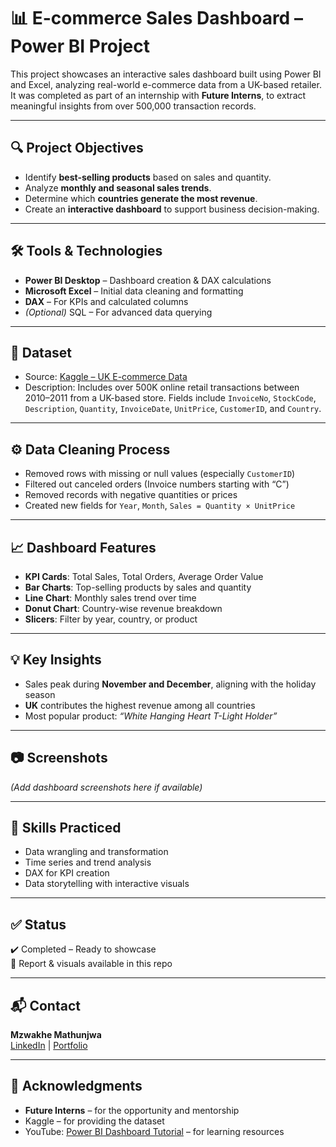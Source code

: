 # 📊 E-commerce Sales Dashboard – Power BI Project

This project showcases an interactive sales dashboard built using Power BI and Excel, analyzing real-world e-commerce data from a UK-based retailer. It was completed as part of an internship with **Future Interns**, to extract meaningful insights from over 500,000 transaction records.

---

## 🔍 Project Objectives

- Identify **best-selling products** based on sales and quantity.
- Analyze **monthly and seasonal sales trends**.
- Determine which **countries generate the most revenue**.
- Create an **interactive dashboard** to support business decision-making.

---

## 🛠 Tools & Technologies

- **Power BI Desktop** – Dashboard creation & DAX calculations  
- **Microsoft Excel** – Initial data cleaning and formatting  
- **DAX** – For KPIs and calculated columns  
- *(Optional)* SQL – For advanced data querying  

---

## 📁 Dataset

- Source: [Kaggle – UK E-commerce Data](https://www.kaggle.com/datasets/carrie1/ecommerce-data)
- Description: Includes over 500K online retail transactions between 2010–2011 from a UK-based store. Fields include `InvoiceNo`, `StockCode`, `Description`, `Quantity`, `InvoiceDate`, `UnitPrice`, `CustomerID`, and `Country`.

---

## ⚙️ Data Cleaning Process

- Removed rows with missing or null values (especially `CustomerID`)
- Filtered out canceled orders (Invoice numbers starting with “C”)
- Removed records with negative quantities or prices
- Created new fields for `Year`, `Month`, `Sales = Quantity × UnitPrice`

---

## 📈 Dashboard Features

- **KPI Cards**: Total Sales, Total Orders, Average Order Value  
- **Bar Charts**: Top-selling products by sales and quantity  
- **Line Chart**: Monthly sales trend over time  
- **Donut Chart**: Country-wise revenue breakdown  
- **Slicers**: Filter by year, country, or product  

---

## 💡 Key Insights

- Sales peak during **November and December**, aligning with the holiday season  
- **UK** contributes the highest revenue among all countries  
- Most popular product: *“White Hanging Heart T-Light Holder”*

---

## 📷 Screenshots

*(Add dashboard screenshots here if available)*

---

## 🧠 Skills Practiced

- Data wrangling and transformation  
- Time series and trend analysis  
- DAX for KPI creation  
- Data storytelling with interactive visuals  

---

## ✅ Status

✔️ Completed – Ready to showcase  
📄 Report & visuals available in this repo

---

## 📬 Contact

**Mzwakhe Mathunjwa**  
[LinkedIn](https://www.linkedin.com/in/your-profile) | [Portfolio](https://sites.google.com/view/datascienceentrylevel/home)

---

## 📌 Acknowledgments

- **Future Interns** – for the opportunity and mentorship  
- Kaggle – for providing the dataset  
- YouTube: [Power BI Dashboard Tutorial](https://www.youtube.com/watch?v=AGrl-H87pRU) – for learning resources


